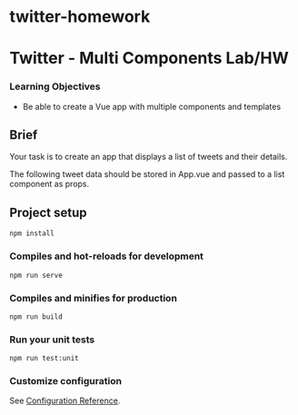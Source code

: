 # twitter-homework
# Twitter - Multi Components Lab/HW

### Learning Objectives

- Be able to create a Vue app with multiple components and templates

## Brief

Your task is to create an app that displays a list of tweets and their details.

The following tweet data should be stored in App.vue and passed to a list component as props.

## Project setup
```
npm install
```

### Compiles and hot-reloads for development
```
npm run serve
```

### Compiles and minifies for production
```
npm run build
```

### Run your unit tests
```
npm run test:unit
```

### Customize configuration
See [Configuration Reference](https://cli.vuejs.org/config/).
